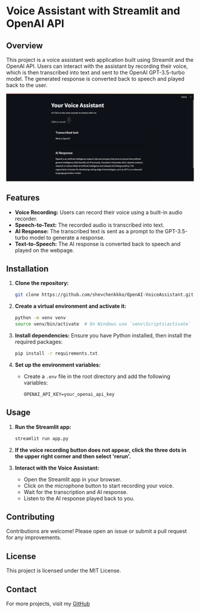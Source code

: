 # Voice Assistant with Streamlit and OpenAI API

## Overview

This project is a voice assistant web application built using Streamlit and the OpenAI API. Users can interact with the assistant by recording their voice, which is then transcribed into text and sent to the OpenAI GPT-3.5-turbo model. The generated response is converted back to speech and played back to the user.

![Voice Assistant](screenshot.png)


## Features

- **Voice Recording:** Users can record their voice using a built-in audio recorder.
- **Speech-to-Text:** The recorded audio is transcribed into text.
- **AI Response:** The transcribed text is sent as a prompt to the GPT-3.5-turbo model to generate a response.
- **Text-to-Speech:** The AI response is converted back to speech and played on the webpage.

## Installation

1. **Clone the repository:**
    ```bash
    git clone https://github.com/shevchenkkko/OpenAI-VoiceAssistant.git
    ```

2. **Create a virtual environment and activate it:**
    ```sh
    python -m venv venv
    source venv/bin/activate  # On Windows use `venv\Scripts\activate`
    ```

3. **Install dependencies:**
    Ensure you have Python installed, then install the required packages:
    ```bash
    pip install -r requirements.txt
    ```

4. **Set up the environment variables:**
    - Create a `.env` file in the root directory and add the following variables:
      ```
      OPENAI_API_KEY=your_openai_api_key
      ```

## Usage

1. **Run the Streamlit app:**
    ```bash
    streamlit run app.py
    ```

2. **If the voice recording button does not appear, click the three dots in the upper right corner and then select 'rerun'.**

3. **Interact with the Voice Assistant:**
    - Open the Streamlit app in your browser.
    - Click on the microphone button to start recording your voice.
    - Wait for the transcription and AI response.
    - Listen to the AI response played back to you.


## Contributing

Contributions are welcome! Please open an issue or submit a pull request for any improvements.

## License

This project is licensed under the MIT License.

## Contact 
For more projects, visit my [GitHub](https://github.com/shevchenkkko)
